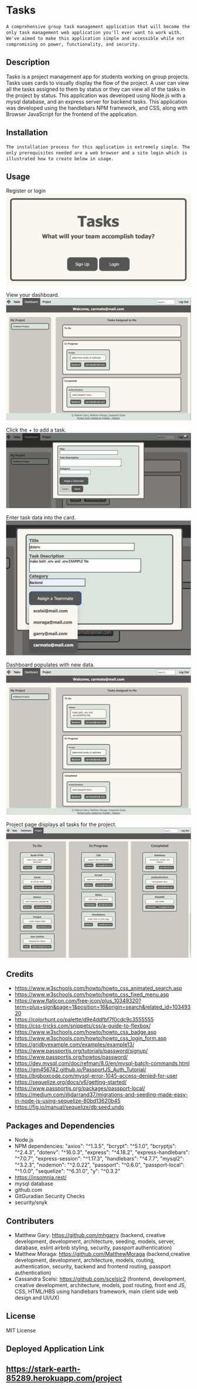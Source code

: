 # Tasks
	A comprehensive group task management application that will become the only task management web application you'll ever want to work with. We've aimed to make this application simple and accessible while not compromising on power, functionality, and security.

## Description

Tasks is a project management app for students working on group projects. Tasks uses cards to visually display the flow of the project. A user can view all the tasks assigned to them by status or they can view all of the tasks in the project by status. This application was developed using Node.js with a mysql database, and an express server for backend tasks. This application was developed using the handlebars NPM framework, and CSS, along with Browser JavaScript for the frontend of the application. 

## Installation 
	The installation process for this application is extremely simple. The only prerequisites needed are a web browser and a site login which is illustrated how to create below in usage.

## Usage

Register or login
![register and login page](./public/images/s1.png)

View your dashboard.
![dashboard page](./public/images/s2.png)

Click the + to add a task.
![task card form](./public/images/s3.png)

Enter task data into the card.
![filling out task card form](./public/images/s4.png)

Dashboard populates with new data.
![dashbaord with new to task populated](./public/images/s5.png)

Project page displays all tasks for the project.
![project displays all tasks for the project](./public/images/s6.png)

## Credits

- https://www.w3schools.com/howto/howto_css_animated_search.asp 
- https://www.w3schools.com/howto/howto_css_fixed_menu.asp
- https://www.flaticon.com/free-icon/plus_10349320?term=plus+sign&page=1&position=16&origin=search&related_id=10349320 
- https://colorhunt.co/palette/d9e4ddfbf7f0cdc9c3555555
- https://css-tricks.com/snippets/css/a-guide-to-flexbox/
- https://www.w3schools.com/howto/howto_css_badge.asp
- https://www.w3schools.com/howto/howto_css_login_form.asp
- https://gridbyexample.com/examples/example13/ 
- https://www.passportjs.org/tutorials/password/signup/
- https://www.passportjs.org/howtos/password/
- https://dev.mysql.com/doc/refman/8.0/en/mysql-batch-commands.html
- https://gm456742.github.io/PassportJS_Auth_Tutorial/
- https://bigboxcode.com/mysql-error-1045-access-denied-for-user
- https://sequelize.org/docs/v6/getting-started/
- https://www.passportjs.org/packages/passport-local/
- https://medium.com/@darrand37/migrations-and-seeding-made-easy-in-node-js-using-sequelize-80bd13620b45
- https://fig.io/manual/sequelize/db:seed:undo

## Packages and Dependencies 
- Node.js
- NPM dependencies: 
		"axios": "^1.3.5",
    "bcrypt": "^5.1.0",
    "bcryptjs": "^2.4.3",
    "dotenv": "^16.0.3",
    "express": "^4.18.2",
    "express-handlebars": "^7.0.7",
    "express-session": "^1.17.3",
    "handlebars": "^4.7.7",
    "mysql2": "^3.2.3",
    "nodemon": "^2.0.22",
    "passport": "^0.6.0",
    "passport-local": "^1.0.0",
    "sequelize": "^6.31.0",
    "y": "^0.3.2"
- https://insomnia.rest/
- mysql database 
- github.com
- GitGuradian Security Checks 
- security/snyk 

## Contributers
- Matthew Gary: https://github.com/mhgarry (backend, creative development, development, architecture, seeding, models, server, database, eslint airbnb styling, security, passport authentication)
- Matthew Moraga: https://github.com/MatthewMoraga (backend,creative development, development, architecture, models, routing, authentication, security, backend and frontend routing, passport authentication)
- Cassandra Scelsi: https://github.com/scelsic2 (frontend, development, creative development, 
architecture, models, post routing, front end JS, CSS, HTML/HBS using handlebars framework, main client side web design and UI/UX)

## License

MIT License

## Deployed Application Link

https://stark-earth-85289.herokuapp.com/project
---
